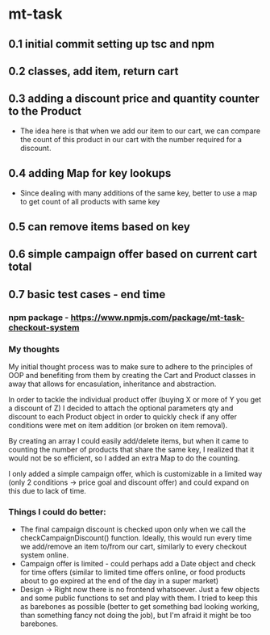 # mt-task

## 0.1 initial commit setting up tsc and npm

## 0.2 classes, add item, return cart

## 0.3 adding a discount price and quantity counter to the Product

- The idea here is that when we add our item to our cart, we can compare the count of
  this product in our cart with the number required for a discount.

## 0.4 adding Map for key lookups

- Since dealing with many additions of the same key, better to use a map to get count of all products with same key

## 0.5 can remove items based on key

## 0.6 simple campaign offer based on current cart total

## 0.7 basic test cases - end time

### npm package - https://www.npmjs.com/package/mt-task-checkout-system

### My thoughts

My initial thought process was to make sure to adhere to the principles of OOP and benefiting from them by creating the Cart and Product classes in away that allows for encasulation, inheritance and abstraction.

In order to tackle the individual product offer (buying X or more of Y you get a discount of Z) I decided to attach the optional parameters qty and discount to each Product object in order to quickly check if any offer conditions were met on item addition (or broken on item removal).

By creating an array I could easily add/delete items, but when it came to counting the number of products that share the same key, I realized that it would not be so efficient, so I added an extra Map to do the counting.

I only added a simple campaign offer, which is customizable in a limited way (only 2 conditions -> price goal and discount offer) and could expand on this due to lack of time.

### Things I could do better:

- The final campaign discount is checked upon only when we call the checkCampaignDiscount() function. Ideally, this would run every time we add/remove an item to/from our cart, similarly to every checkout system online.
- Campaign offer is limited - could perhaps add a Date object and check for time offers (similar to limited time offers online, or food products about to go expired at the end of the day in a super market)
- Design -> Right now there is no frontend whatsoever. Just a few objects and some public functions to set and play with them. I tried to keep this as barebones as possible (better to get something bad looking working, than something fancy not doing the job), but I'm afraid it might be too barebones.

